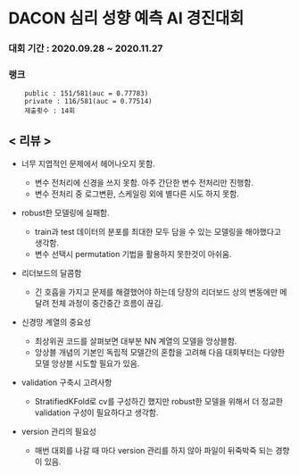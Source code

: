 # DACON 심리 성향 예측 AI 경진대회

### 대회 기간 : 2020.09.28 ~ 2020.11.27
### 랭크 
        public : 151/581(auc = 0.77783)
        private : 116/581(auc = 0.77514)
        제출횟수 : 14회

## < 리뷰 >

* 너무 지엽적인 문제에서 헤어나오지 못함.
    - 변수 전처리에 신경을 쓰지 못함. 아주 간단한 변수 전처리만 진행함.
    - 변수 전처리 중 로그변환, 스케일링 외에 별다른 시도 하지 못함.<br>
    
* robust한 모델링에 실패함.
    - train과 test 데이터의 분포를 최대한 모두 담을 수 있는 모델링을 해야했다고 생각함.
    - 변수 선택시 permutation 기법을 활용하지 못한것이 아쉬움.<br>    
* 리더보드의 달콤함
    - 긴 호흡을 가지고 문제를 해결했어야 하는데 당장의 리더보드 상의 변동에만 메달려 전체 과정이 중간중간 흐름이 끊김.<br>
* 신경망 계열의 중요성
    - 최상위권 코드를 살펴보면 대부분 NN 계열의 모델을 앙상블함.
    - 앙상블 개념의 기본인 독립적 모델간의 혼합을 고려해 다음 대회부터는 다양한 모델 앙상블 시도할 필요가 있음.
* validation 구축시 고려사항
    - StratifiedKFold로 cv를 구성하긴 했지만 robust한 모델을 위해서 더 정교한 validation 구성이 필요하다고 생각함.<br>
* version 관리의 필요성
    - 매번 대회를 나갈 때 마다 version 관리를 하지 않아 파일이 뒤죽박죽 되는 경향이 있음.
    
    
